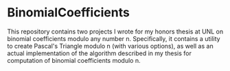 # BinomialCoefficients
This repository contains two projects I wrote for my honors thesis at UNL on binomial coefficients modulo any number n. Specifically, it contains a utility to create Pascal's Triangle modulo n (with various options), as well as an actual implementation of the algorithm described in my thesis for computation of binomial coefficients modulo n.
